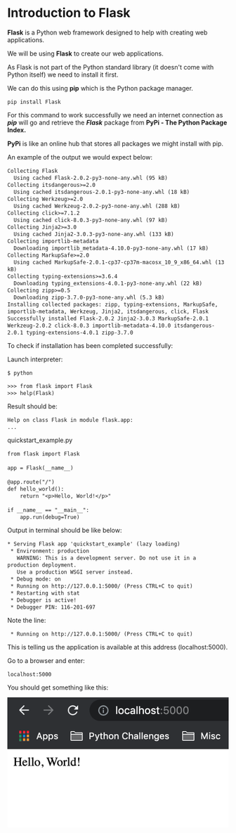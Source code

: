 # Introduction to Flask
**Flask** is a Python web framework designed to help with creating web applications.

We will be using **Flask** to create our web applications.

As Flask is not part of the Python standard library (it doesn't come with Python itself) we need to install it first.

We can do this using **pip** which is the Python package manager.

```
pip install Flask
```
For this command to work successfully we need an internet connection as ***pip*** will go and retrieve the ***Flask*** package from **PyPi - The Python Package Index.**

**PyPi** is like an online hub that stores all packages we might install with pip.

An example of the output we would expect  below:
```
Collecting Flask
  Using cached Flask-2.0.2-py3-none-any.whl (95 kB)
Collecting itsdangerous>=2.0
  Using cached itsdangerous-2.0.1-py3-none-any.whl (18 kB)
Collecting Werkzeug>=2.0
  Using cached Werkzeug-2.0.2-py3-none-any.whl (288 kB)
Collecting click>=7.1.2
  Using cached click-8.0.3-py3-none-any.whl (97 kB)
Collecting Jinja2>=3.0
  Using cached Jinja2-3.0.3-py3-none-any.whl (133 kB)
Collecting importlib-metadata
  Downloading importlib_metadata-4.10.0-py3-none-any.whl (17 kB)
Collecting MarkupSafe>=2.0
  Using cached MarkupSafe-2.0.1-cp37-cp37m-macosx_10_9_x86_64.whl (13 kB)
Collecting typing-extensions>=3.6.4
  Downloading typing_extensions-4.0.1-py3-none-any.whl (22 kB)
Collecting zipp>=0.5
  Downloading zipp-3.7.0-py3-none-any.whl (5.3 kB)
Installing collected packages: zipp, typing-extensions, MarkupSafe, importlib-metadata, Werkzeug, Jinja2, itsdangerous, click, Flask
Successfully installed Flask-2.0.2 Jinja2-3.0.3 MarkupSafe-2.0.1 Werkzeug-2.0.2 click-8.0.3 importlib-metadata-4.10.0 itsdangerous-2.0.1 typing-extensions-4.0.1 zipp-3.7.0
```
To check if installation has been completed successfully:

Launch interpreter:

```
$ python
```
```
>>> from flask import Flask
>>> help(Flask)
```

Result should be:
```
Help on class Flask in module flask.app:
...
```

quickstart_example.py

```
from flask import Flask

app = Flask(__name__)

@app.route("/")
def hello_world():
    return "<p>Hello, World!</p>"

if __name__ == "__main__":
    app.run(debug=True)
```
Output in terminal should be like below:

```
* Serving Flask app 'quickstart_example' (lazy loading)
 * Environment: production
   WARNING: This is a development server. Do not use it in a production deployment.
   Use a production WSGI server instead.
 * Debug mode: on
 * Running on http://127.0.0.1:5000/ (Press CTRL+C to quit)
 * Restarting with stat
 * Debugger is active!
 * Debugger PIN: 116-201-697
 ```
Note the line:
```
 * Running on http://127.0.0.1:5000/ (Press CTRL+C to quit)
 ```
 This is telling us the application is available at this address (localhost:5000).

 Go to a browser and enter:
 ```
 localhost:5000
 ```
You should get something like this:

![alt text](./img/hello_world.png "Title")